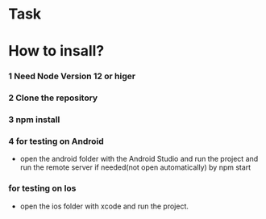 # Task
# How to insall?

### 1 Need Node Version 12 or higer ###
### 2 Clone the repository ###
### 3 npm install ###
### 4 for testing on Android
  * open the android folder with the Android Studio and run the project and run the remote server if needed(not open automatically) by npm start
### for testing on Ios
  * open the ios folder with xcode and run the project.

